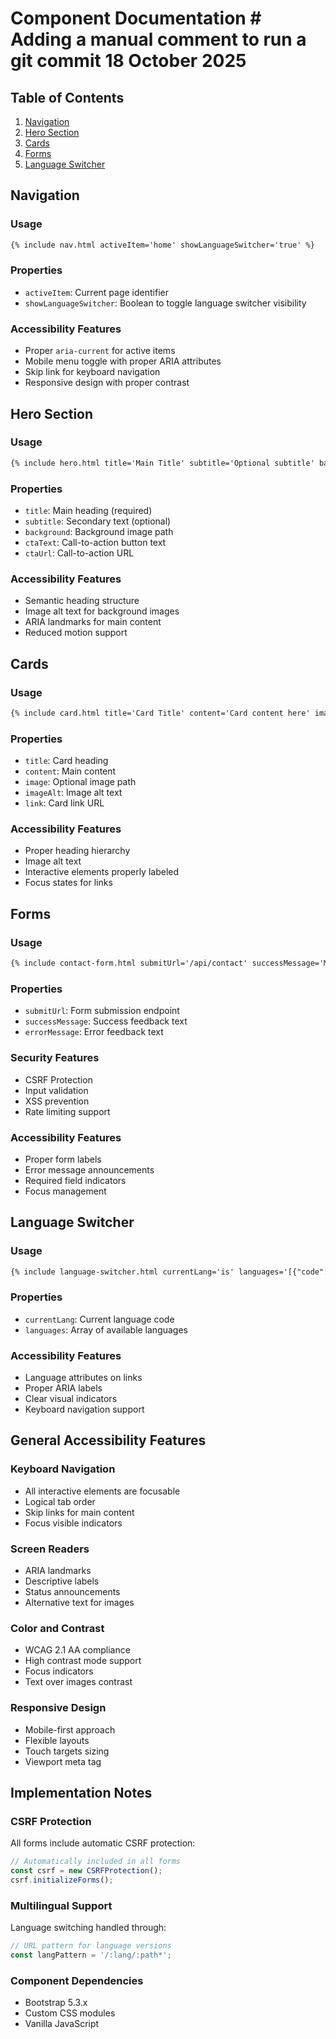 # Component Documentation # Adding a manual comment to run a git commit 18 October 2025

## Table of Contents
1. [Navigation](#navigation)
2. [Hero Section](#hero-section)
3. [Cards](#cards)
4. [Forms](#forms)
5. [Language Switcher](#language-switcher)

## Navigation

### Usage
```html
{% include nav.html activeItem='home' showLanguageSwitcher='true' %}
```

### Properties
- `activeItem`: Current page identifier
- `showLanguageSwitcher`: Boolean to toggle language switcher visibility

### Accessibility Features
- Proper `aria-current` for active items
- Mobile menu toggle with proper ARIA attributes
- Skip link for keyboard navigation
- Responsive design with proper contrast

## Hero Section

### Usage
```html
{% include hero.html title='Main Title' subtitle='Optional subtitle' background='/path/to/image.jpg' ctaText='Learn More' ctaUrl='/learn-more' %}
```

### Properties
- `title`: Main heading (required)
- `subtitle`: Secondary text (optional)
- `background`: Background image path
- `ctaText`: Call-to-action button text
- `ctaUrl`: Call-to-action URL

### Accessibility Features
- Semantic heading structure
- Image alt text for background images
- ARIA landmarks for main content
- Reduced motion support

## Cards

### Usage
```html
{% include card.html title='Card Title' content='Card content here' image='/path/to/image.jpg' imageAlt='Description of image' link='/card-link' %}
```

### Properties
- `title`: Card heading
- `content`: Main content
- `image`: Optional image path
- `imageAlt`: Image alt text
- `link`: Card link URL

### Accessibility Features
- Proper heading hierarchy
- Image alt text
- Interactive elements properly labeled
- Focus states for links

## Forms

### Usage
```html
{% include contact-form.html submitUrl='/api/contact' successMessage='Message sent!' errorMessage='Please try again' %}
```

### Properties
- `submitUrl`: Form submission endpoint
- `successMessage`: Success feedback text
- `errorMessage`: Error feedback text

### Security Features
- CSRF Protection
- Input validation
- XSS prevention
- Rate limiting support

### Accessibility Features
- Proper form labels
- Error message announcements
- Required field indicators
- Focus management

## Language Switcher

### Usage
```html
{% include language-switcher.html currentLang='is' languages='[{"code":"is","name":"Íslenska","url":"/is/page"},{"code":"en","name":"English","url":"/en/page"}]' %}
```

### Properties
- `currentLang`: Current language code
- `languages`: Array of available languages

### Accessibility Features
- Language attributes on links
- Proper ARIA labels
- Clear visual indicators
- Keyboard navigation support

## General Accessibility Features

### Keyboard Navigation
- All interactive elements are focusable
- Logical tab order
- Skip links for main content
- Focus visible indicators

### Screen Readers
- ARIA landmarks
- Descriptive labels
- Status announcements
- Alternative text for images

### Color and Contrast
- WCAG 2.1 AA compliance
- High contrast mode support
- Focus indicators
- Text over images contrast

### Responsive Design
- Mobile-first approach
- Flexible layouts
- Touch targets sizing
- Viewport meta tag

## Implementation Notes

### CSRF Protection
All forms include automatic CSRF protection:
```javascript
// Automatically included in all forms
const csrf = new CSRFProtection();
csrf.initializeForms();
```

### Multilingual Support
Language switching handled through:
```javascript
// URL pattern for language versions
const langPattern = '/:lang/:path*';
```

### Component Dependencies
- Bootstrap 5.3.x
- Custom CSS modules
- Vanilla JavaScript